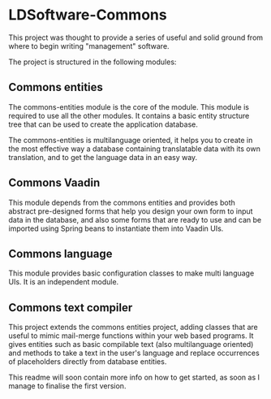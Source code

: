 # LDSoftware-Commons
This project was thought to provide a series of useful and solid ground from where to begin writing "management" software.

The project is structured in the following modules:

## Commons entities
The commons-entities module is the core of the module. This module is required to use all the other modules.
It contains a basic entity structure tree that can be used to create the application database.

The commons-entities is multilanguage oriented, it helps you to create in the
most effective way a database containing translatable data with its own translation, and to get
the language data in an easy way.

## Commons Vaadin
This module depends from the commons entities and provides both abstract pre-designed forms
that help you design your own form to input data in the database, and also some forms that are
ready to use and can be imported using Spring beans to instantiate them into Vaadin UIs.

## Commons language
This module provides basic configuration classes to make multi language UIs. It is an independent module.

## Commons text compiler
This project extends the commons entities project, adding classes that are useful to mimic
mail-merge functions within your web based programs. It gives entities such as basic
compilable text (also multilanguage oriented) and methods to take a text in the user's language
and replace occurrences of placeholders directly from database entities.

This readme will soon contain more info on how to get started, as soon as I manage to finalise the first version.

